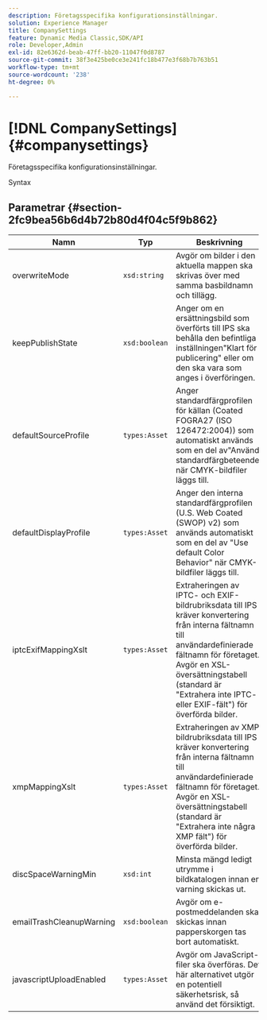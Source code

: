 ```yaml
---
description: Företagsspecifika konfigurationsinställningar.
solution: Experience Manager
title: CompanySettings
feature: Dynamic Media Classic,SDK/API
role: Developer,Admin
exl-id: 82e6362d-beab-47ff-bb20-11047f0d8787
source-git-commit: 38f3e425be0ce3e241fc18b477e3f68b7b763b51
workflow-type: tm+mt
source-wordcount: '238'
ht-degree: 0%

---
```


# [!DNL CompanySettings]{#companysettings}

Företagsspecifika konfigurationsinställningar.

Syntax

## Parametrar {#section-2fc9bea56b6d4b72b80d4f04c5f9b862}

| Namn | Typ | Beskrivning |
|---|---|---|
| overwriteMode | `xsd:string` | Avgör om bilder i den aktuella mappen ska skrivas över med samma basbildnamn och tillägg. |
| keepPublishState | `xsd:boolean` | Anger om en ersättningsbild som överförts till IPS ska behålla den befintliga inställningen&quot;Klart för publicering&quot; eller om den ska vara som anges i överföringen. |
| defaultSourceProfile | `types:Asset` | Anger standardfärgprofilen för källan (Coated FOGRA27 (ISO 126472:2004)) som automatiskt används som en del av&quot;Använd standardfärgbeteende&quot; när CMYK-bildfiler läggs till. |
| defaultDisplayProfile | `types:Asset` | Anger den interna standardfärgprofilen (U.S. Web Coated (SWOP) v2) som används automatiskt som en del av &quot;Use default Color Behavior&quot; när CMYK-bildfiler läggs till. |
| iptcExifMappingXslt | `types:Asset` | Extraheringen av IPTC- och EXIF-bildrubriksdata till IPS kräver konvertering från interna fältnamn till användardefinierade fältnamn för företaget. Avgör en XSL-översättningstabell (standard är &quot;Extrahera inte IPTC- eller EXIF-fält&quot;) för överförda bilder. |
| xmpMappingXslt | `types:Asset` | Extraheringen av XMP bildrubriksdata till IPS kräver konvertering från interna fältnamn till användardefinierade fältnamn för företaget. Avgör en XSL-översättningstabell (standard är &quot;Extrahera inte några XMP fält&quot;) för överförda bilder. |
| discSpaceWarningMin | `xsd:int` | Minsta mängd ledigt utrymme i bildkatalogen innan en varning skickas ut. |
| emailTrashCleanupWarning | `xsd:boolean` | Avgör om e-postmeddelanden ska skickas innan papperskorgen tas bort automatiskt. |
| javascriptUploadEnabled | `types:Asset` | Avgör om JavaScript-filer ska överföras. Det här alternativet utgör en potentiell säkerhetsrisk, så använd det försiktigt. |

